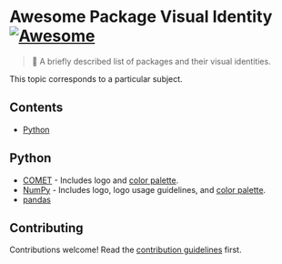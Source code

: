 # Awesome Package Visual Identity [![Awesome](https://awesome.re/badge.svg)](https://awesome.re)

> 🎨 A briefly described list of packages and their visual identities.

This topic corresponds to a particular subject.

## Contents

- [Python](#python)

## Python

- [COMET](https://github.com/Unbabel/COMET/blob/master/README.md) - Includes logo and [color palette](https://github.com/Unbabel/COMET/blob/master/docs/source/_static/css/comet.css).
- [NumPy](https://github.com/numpy/numpy/tree/main/branding) - Includes logo, logo usage guidelines, and [color palette](https://github.com/numpy/numpy.org/blob/master/README.md).
- [pandas](https://pandas.pydata.org/about/citing.html)

## Contributing

<!-- awesome-lint: https://github.com/sindresorhus/awesome-lint/blob/main/rules/toc.js#L15 -->
<!-- Forbid License, Licence and Contribute sections: https://github.com/sindresorhus/awesome-lint/pull/123 -->

Contributions welcome! Read the [contribution guidelines](contributing.md) first.
